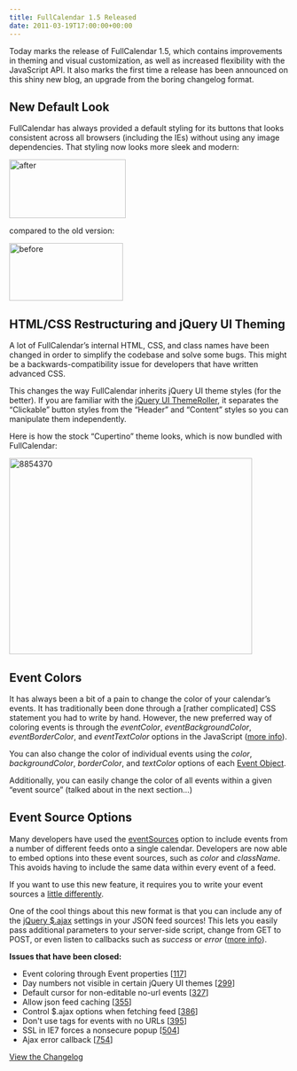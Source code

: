 ```yaml
---
title: FullCalendar 1.5 Released
date: 2011-03-19T17:00:00+00:00
---
```


Today marks the release of FullCalendar 1.5, which contains improvements in theming and visual customization, as well as increased flexibility with the JavaScript API. It also marks the first time a release has been announced on this shiny new blog, an upgrade from the boring changelog format.


## New Default Look

FullCalendar has always provided a default styling for its buttons that looks consistent across all browsers (including the IEs) without using any image dependencies. That styling now looks more sleek and modern:

<img alt="after" src="{{ site.baseurl }}/assets/images/blog/after.png" width="210" height="106" />

compared to the old version:

<img alt="before" src="{{ site.baseurl }}/assets/images/blog/before.png" width="205" height="104" />


## HTML/CSS Restructuring and jQuery UI Theming

A lot of FullCalendar&#8217;s internal HTML, CSS, and class names have been changed in order to simplify the codebase and solve some bugs. This might be a backwards-compatibility issue for developers that have written advanced CSS.


This changes the way FullCalendar inherits jQuery UI theme styles (for the better). If you are familiar with the <a title="" href="http://jqueryui.com/themeroller/" target="_blank">jQuery UI ThemeRoller</a>, it separates the &#8220;Clickable&#8221; button styles from the &#8220;Header&#8221; and &#8220;Content&#8221; styles so you can manipulate them independently.

Here is how the stock &#8220;Cupertino&#8221; theme looks, which is now bundled with FullCalendar:

<img alt="8854370" src="{{ site.baseurl }}/assets/images/blog/8854370.png" width="438" height="354" sizes="(max-width: 438px) 100vw, 438px" />


## Event Colors


It has always been a bit of a pain to change the color of your calendar&#8217;s events. It has traditionally been done through a [rather complicated] CSS statement you had to write by hand. However, the new preferred way of coloring events is through the <em>eventColor</em>, <em>eventBackgroundColor</em>, <em>eventBorderColor</em>, and <em>eventTextColor</em> options in the JavaScript (<a title="" href="http://arshaw.com/fullcalendar/docs/event_rendering/Colors/">more info</a>).

You can also change the color of individual events using the <em>color</em>, <em>backgroundColor</em>, <em>borderColor</em>, and <em>textColor</em> options of each <a title="" href="http://arshaw.com/fullcalendar/docs/event_data/Event_Object/">Event Object</a>.

Additionally, you can easily change the color of all events within a given &#8220;event source&#8221; (talked about in the next section&#8230;)


## Event Source Options

Many developers have used the <a title="" href="http://arshaw.com/fullcalendar/docs/event_data/eventSources/">eventSources</a> option to include events from a number of different feeds onto a single calendar. Developers are now able to embed options into these event sources, such as <em>color</em> and <em>className</em>. This avoids having to include the same data within every event of a feed.


If you want to use this new feature, it requires you to write your event sources a <a href="http://arshaw.com/fullcalendar/docs/event_data/Event_Source_Object/">little differently</a>.


One of the cool things about this new format is that you can include any of the <a title="" href="http://api.jquery.com/jQuery.ajax/" target="_blank">jQuery $.ajax</a> settings in your JSON feed sources! This lets you easily pass additional parameters to your server-side script, change from GET to POST, or even listen to callbacks such as <em>success</em> or <em>error</em> (<a href="http://arshaw.com/fullcalendar/docs/event_data/events_json_feed/">more info</a>).


**Issues that have been closed:**

- Event coloring through Event properties [<a title="" href="http://code.google.com/p/fullcalendar/issues/detail?id=117" target="_blank">117</a>]
- Day numbers not visible in certain jQuery UI themes [<a title="" href="http://code.google.com/p/fullcalendar/issues/detail?id=299" target="_blank">299</a>]
- Default cursor for non-editable no-url events [<a title="" href="http://code.google.com/p/fullcalendar/issues/detail?id=327" target="_blank">327</a>]
- Allow json feed caching [<a title="" href="http://code.google.com/p/fullcalendar/issues/detail?id=355" target="_blank">355</a>]
- Control $.ajax options when fetching feed [<a title="" href="http://code.google.com/p/fullcalendar/issues/detail?id=386" target="_blank">386</a>]
- Don't use  tags for events with no URLs [<a title="" href="http://code.google.com/p/fullcalendar/issues/detail?id=395" target="_blank">395</a>]
- SSL in IE7 forces a nonsecure popup [<a title="" href="http://code.google.com/p/fullcalendar/issues/detail?id=504" target="_blank">504</a>]
- Ajax error callback [<a title="" href="http://code.google.com/p/fullcalendar/issues/detail?id=754" target="_blank">754</a>]

[View the Changelog](http://arshaw.com/js/fullcalendar-1.5/changelog.txt)
